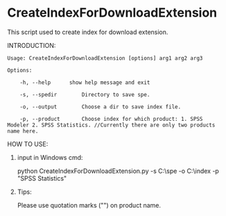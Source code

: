 # CreateIndexForDownloadExtension
This script used to create index for download extension.


INTRODUCTION:

	Usage: CreateIndexForDownloadExtension [options] arg1 arg2 arg3
	
	Options:
	
		-h, --help	    show help message and exit  
		
		-s, --spedir        Directory to save spe.
		
		-o, --output        Choose a dir to save index file.
		
		-p, --product       Choose index for which product: 1. SPSS Modeler 2. SPSS Statistics. //Currently there are only two products name here.

HOW TO USE:

1. input in Windows cmd:

	python CreateIndexForDownloadExtension.py -s C:\spe -o C:\index -p "SPSS Statistics"

2. Tips:

	Please use quotation marks ("") on product name.
